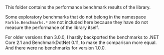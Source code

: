 This folder contains the performance benchmark results of the library.

Some exploratory benchmarks that do not belong in the namespace `Farkle.Benchmarks.*` are not included here because they have do not measure the performance of the library itself.

For older versions than 3.0.0, I hastily backported the benchmarks to .NET Core 2.1 and BenchmarkDotNet 0.11, to make the comparison more equal. And there were no benchmarks for version 1.0.0.